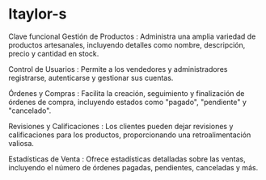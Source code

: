 # ltaylor-s
Clave funcional
Gestión de Productos : Administra una amplia variedad de productos artesanales, incluyendo detalles como nombre, descripción, precio y cantidad en stock.

Control de Usuarios : Permite a los vendedores y administradores registrarse, autenticarse y gestionar sus cuentas.

Órdenes y Compras : Facilita la creación, seguimiento y finalización de órdenes de compra, incluyendo estados como "pagado", "pendiente" y "cancelado".

Revisiones y Calificaciones : Los clientes pueden dejar revisiones y calificaciones para los productos, proporcionando una retroalimentación valiosa.

Estadísticas de Venta : Ofrece estadísticas detalladas sobre las ventas, incluyendo el número de órdenes pagadas, pendientes, canceladas y más.
